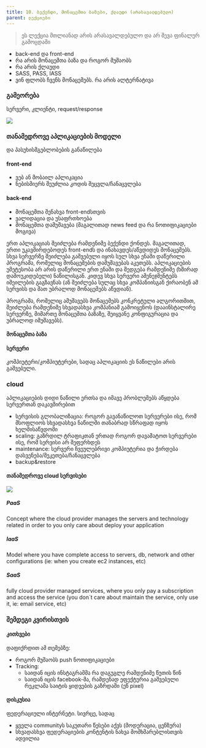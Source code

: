 ```yaml
---
title: 10. ბექენდი, მონაცემთა ბაზები, ქლაუდი (არასავალდებულო)
parent: ლექციები
---
```


> ეს ლექცია მთლიანად არის არასავალდებულო და არ შევა ფინალურ გამოცდაში


- back-end და front-end
- რა არის მონაცემთა ბაზა და როგორ მუშაობს
- რა არის ქლაუდი
- SASS, PASS, IASS 
- ვინ ფლობს ჩვენს მონაცემებს. რა არის ალტერნატივა

### გამეორება
სერვერი, კლიენტი, request/response

![](https://media.geeksforgeeks.org/wp-content/uploads/20191016114416/801.png)


### თანამედროვე აპლიკაციების მოდელი
და პასუხისმგებლობების განაწილება
#### front-end
- ვებ ან მობაილ აპლიკაცია
- ნებისმიერს შეუძლია კოდის შეცვლა/ჩანაცვლება

#### back-end
- მონაცემთა შენახვა front-endსთვის
- ვალიდაცია და უსაფრთხოება
- მონაცემთა დამუშავება (მაგალითად news feed და რა ნოთიფიკაციები მოგივა)

ერთ აპლიკაციას შეიძლება რამდენიმე ბექენდი ქონდეს. მაგალითად, ერთი უკავშირდებოდეს front-endს და ინახავდეს/აწვდიდეს მონაცემებს. სხვა სერვერზე შეიძლება გაშვებული იყოს სულ სხვა ენაში დაწერილი პროგრამა, რომელიც მონაცემების დამუშავებას აკეთებს. აპლიკაციების უმეტესობა არ არის დაწერილი ერთ ენაში და შედგება რამდენიმე (ხშირად დამოუკიდებელი) ნაწილისგან. კიდევ სხვა სერვერი ამენეჯმენტებს იმეილების გაგზავნას (ან შეიძლება სულაც სხვა კომპანიისგან ქირაობენ ამ სერვისს და მათ უბრალოდ მონაცემებს აწვდიან).

პროგრამა, რომელიც ამუშავებს მონაცემებს კონკრეტული ალგორითმით, შეიძლება რამდენიმე სხვადასხვა კომპანიამ გამოიყენოს (დააინსტალირე სერვერზე, მიმართე მონაცემთა ბაზაზე, შეიყვანე კონფიგურაცია და უბრალოდ იმუშავებს).

#### მონაცემთა ბაზა
<!-- პროგრამა, რომელიც სპეციალიზირებულია  -->

#### სერვერი
კომპიუტერი/კომპიუტერები, სადაც აპლიკაციის ეს ნაწილები არის გაშვებული. 

### cloud
აპლიკაციების დიდი ნაწილი ერთსა და იმავე პრობლემებს აწყდება სერვერთან დაკავშირებით
- სერვისის გლობალიზაცია: როგორ გავანაწილოთ სერვერები ისე, რომ მსოფლიოს სხვადასხვა ნაწილში თანაბრად სწრაფად იყოს ხელმისაწვდომი
- scaling: გაზრდილ ტრაფიკთან ერთად როგორ დავამატოთ სერვერები ისე, რომ სერვისი არ შეფერხდეს 
- maintenance: სერვერი ჩვეულებრივი კომპიუტერია და ჭირდება დასვენება/შეკეთება/ჩანაცვლება
- backup&restore


####  თანამედროვე cloud სერვისები
![](https://scdn1.plesk.com/wp-content/uploads/2018/07/24143712/large-visual-1.jpg)


##### PaaS 
Concept where the cloud provider manages the servers and technology related in order to you only care about deploy your application

##### IaaS 
Model where you have complete access to servers, db, network and other configurations (ie: when you create ec2 instances, etc)

##### SaaS
fully cloud provider managed services, where you only pay a subscription and access the service (you don´t care about maintain the service, only use it, ie: email service, etc)


### შემდეგი კვირისთვის
#### კითხვები
დაფიქრდით ამ თემებზე:
- როგორ მუშაობს push ნოთიფიკაციები
- Tracking:
    - საიდან იცის ინსტაგრამმა რა დაგუგლე რამდენიმე წუთის წინ
    - საიდან იცის facebook-მა, რამდენად ეფექტურია გაშვებული რეკლამა საიტის ყიდვების გაზრდაში (ეწ pixel)

#### დისკუსია
ფედერაციული ინტერნეტი. სივრცე, სადაც
- ყველა communityს საკუთარი წესები აქვს (მოდერაცია, ცენზურა)
- სხვადასხვა ფედერაციების კონტენტის ნახვა მომხმარებლისთვის ადვილია